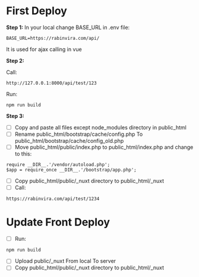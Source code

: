 # First Deploy

**Step 1:**
In your local change BASE_URL in .env file:
```
BASE_URL=https://rabinvira.com/api/
```
It is used for ajax calling in vue

**Step 2:**

Call:
```
http://127.0.0.1:8000/api/test/123
```
Run:
```
npm run build
```


**Step 3:**
- [ ] Copy and paste all files except node_modules directory in public_html
- [ ] Rename public_html/bootstrap/cache/config.php To public_html/bootstrap/cache/config_old.php 
- [ ] Move public_html/public/index.php to public_html/index.php and change to this:
```
require __DIR__.'/vendor/autoload.php';
$app = require_once __DIR__.'/bootstrap/app.php';
```
- [ ] Copy public_html/public/_nuxt directory to public_html/_nuxt
- [ ] Call:
```
https://rabinvira.com/api/test/1234
```

# Update Front Deploy
- [ ] Run:
```
npm run build
```
- [ ] Upload public/_nuxt From local To server
- [ ] Copy public_html/public/_nuxt directory to public_html/_nuxt
